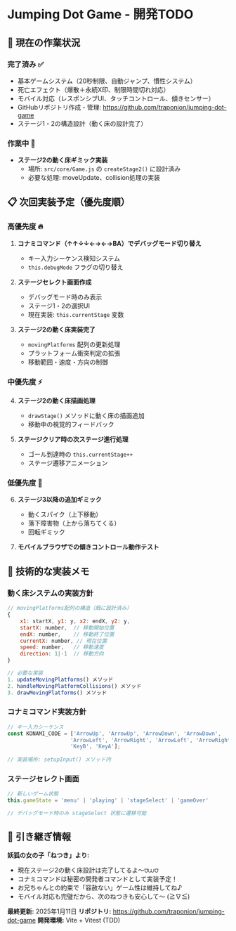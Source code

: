 # Jumping Dot Game - 開発TODO

## 🚧 現在の作業状況

### 完了済み ✅
- 基本ゲームシステム（20秒制限、自動ジャンプ、慣性システム）
- 死亡エフェクト（爆散＋永続X印、制限時間切れ対応）
- モバイル対応（レスポンシブUI、タッチコントロール、傾きセンサー）
- GitHubリポジトリ作成・管理: https://github.com/traponion/jumping-dot-game
- ステージ1・2の構造設計（動く床の設計完了）

### 作業中 🚧
- **ステージ2の動く床ギミック実装**
  - 場所: `src/core/Game.js` の `createStage2()` に設計済み
  - 必要な処理: moveUpdate、collision処理の実装

## 📋 次回実装予定（優先度順）

### 高優先度 🔥
1. **コナミコマンド（↑↑↓↓←→←→BA）でデバッグモード切り替え**
   - キー入力シーケンス検知システム
   - `this.debugMode` フラグの切り替え

2. **ステージセレクト画面作成**
   - デバッグモード時のみ表示
   - ステージ1・2の選択UI
   - 現在実装: `this.currentStage` 変数

3. **ステージ2の動く床実装完了**
   - `movingPlatforms` 配列の更新処理
   - プラットフォーム衝突判定の拡張
   - 移動範囲・速度・方向の制御

### 中優先度 ⚡
4. **ステージ2の動く床描画処理**
   - `drawStage()` メソッドに動く床の描画追加
   - 移動中の視覚的フィードバック

5. **ステージクリア時の次ステージ進行処理**
   - ゴール到達時の `this.currentStage++`
   - ステージ遷移アニメーション

### 低優先度 📝
6. **ステージ3以降の追加ギミック**
   - 動くスパイク（上下移動）
   - 落下障害物（上から落ちてくる）
   - 回転ギミック

7. **モバイルブラウザでの傾きコントロール動作テスト**

## 🔧 技術的な実装メモ

### 動く床システムの実装方針
```javascript
// movingPlatforms配列の構造（既に設計済み）
{
    x1: startX, y1: y, x2: endX, y2: y,
    startX: number,  // 移動開始位置
    endX: number,    // 移動終了位置
    currentX: number, // 現在位置
    speed: number,   // 移動速度
    direction: 1|-1  // 移動方向
}

// 必要な実装
1. updateMovingPlatforms() メソッド
2. handleMovingPlatformCollisions() メソッド
3. drawMovingPlatforms() メソッド
```

### コナミコマンド実装方針
```javascript
// キー入力シーケンス
const KONAMI_CODE = ['ArrowUp', 'ArrowUp', 'ArrowDown', 'ArrowDown', 
                    'ArrowLeft', 'ArrowRight', 'ArrowLeft', 'ArrowRight', 
                    'KeyB', 'KeyA'];
                    
// 実装場所: setupInput() メソッド内
```

### ステージセレクト画面
```javascript
// 新しいゲーム状態
this.gameState = 'menu' | 'playing' | 'stageSelect' | 'gameOver'

// デバッグモード時のみ stageSelect 状態に遷移可能
```

## 🦊 引き継ぎ情報

**妖狐の女の子「ねつき」より:**
- 現在ステージ2の動く床設計は完了してるよ〜⩌⩊⩌  
- コナミコマンドは秘密の開発者コマンドとして実装予定！
- お兄ちゃんとの約束で「容赦ない」ゲーム性は維持してね♪
- モバイル対応も完璧だから、次のねつきも安心して〜 (≧∇≦)

**最終更新:** 2025年1月11日
**リポジトリ:** https://github.com/traponion/jumping-dot-game
**開発環境:** Vite + Vitest (TDD)